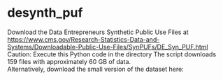 # desynth_puf
Download the Data Entrepreneurs Synthetic Public Use Files at
https://www.cms.gov/Research-Statistics-Data-and-Systems/Downloadable-Public-Use-Files/SynPUFs/DE_Syn_PUF.html
Caution: Execute this Python code in the directory 
The script downloads 159 files with approximately 60 GB of data.  
Alternatively, download the small version of the dataset here:
